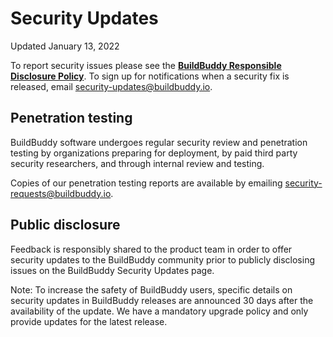 # Security Updates

<div className="pill">Updated January 13, 2022</div>

To report security issues please see the **[BuildBuddy Responsible Disclosure Policy](security-vulnerability-report)**. To sign up for notifications when a security fix is released, email security-updates@buildbuddy.io.

## Penetration testing

BuildBuddy software undergoes regular security review and penetration testing by organizations preparing for deployment, by paid third party security researchers, and through internal review and testing.

Copies of our penetration testing reports are available by emailing security-requests@buildbuddy.io.

## Public disclosure

Feedback is responsibly shared to the product team in order to offer security updates to the BuildBuddy community prior to publicly disclosing issues on the BuildBuddy Security Updates page.

Note: To increase the safety of BuildBuddy users, specific details on security updates in BuildBuddy releases are announced 30 days after the availability of the update. We have a mandatory upgrade policy and only provide updates for the latest release.
